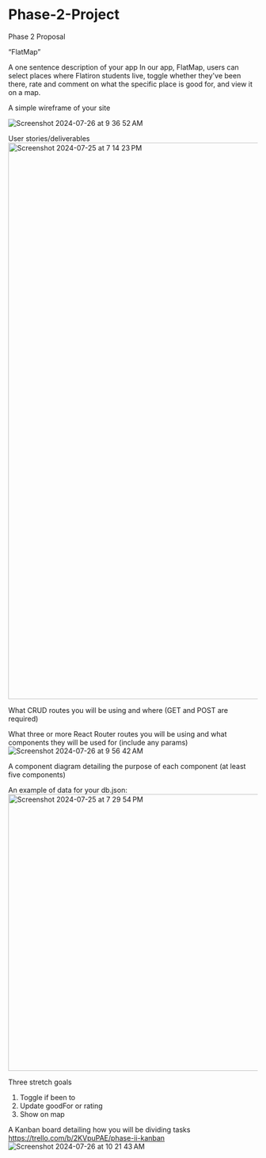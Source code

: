 # Phase-2-Project

Phase 2 Proposal

“FlatMap”


A one sentence description of your app
In our app, FlatMap, users can select places where Flatiron students live, toggle whether they've been there, rate and comment on what the specific place is good for, and view it on a map.

A simple wireframe of your site

![Screenshot 2024-07-26 at 9 36 52 AM](https://github.com/user-attachments/assets/be921a25-ebbf-43c1-ab21-67d9d2aeeb8f)


User stories/deliverables
<img width="1124" alt="Screenshot 2024-07-25 at 7 14 23 PM" src="https://github.com/user-attachments/assets/e56bb3c9-ce90-4989-94dc-3b1d60eb4fd4">


What CRUD routes you will be using and where (GET and POST are required)

What three or more React Router routes you will be using and what components they will be used for (include any params)
![Screenshot 2024-07-26 at 9 56 42 AM](https://github.com/user-attachments/assets/2b29229e-9fbf-4f16-9209-515dd5c65715)




A component diagram detailing the purpose of each component (at least five components)

An example of data for your db.json:
<img width="559" alt="Screenshot 2024-07-25 at 7 29 54 PM" src="https://github.com/user-attachments/assets/f7d2eab3-e722-4e75-b025-d291f617fc6e">



Three stretch goals
1.	Toggle if been to
2.	Update goodFor or rating
3.	Show on map

A Kanban board detailing how you will be dividing tasks
https://trello.com/b/2KVpuPAE/phase-ii-kanban
![Screenshot 2024-07-26 at 10 21 43 AM](https://github.com/user-attachments/assets/c59896f0-5e66-4b0e-a853-2b8ef295fe9d)
